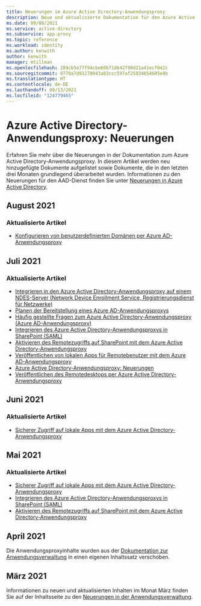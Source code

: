 ```yaml
---
title: Neuerungen im Azure Active Directory-Anwendungsproxy
description: Neue und aktualisierte Dokumentation für den Azure Active Directory-Anwendungsproxy.
ms.date: 09/08/2021
ms.service: active-directory
ms.subservice: app-proxy
ms.topic: reference
ms.workload: identity
ms.author: kenwith
author: kenwith
manager: mtillman
ms.openlocfilehash: 289cb5e77f94cbe60b71d642f99d21a41ecf042c
ms.sourcegitcommit: 0770a7d91278043a83ccc597af25934854605e8b
ms.translationtype: HT
ms.contentlocale: de-DE
ms.lasthandoff: 09/13/2021
ms.locfileid: "124779465"
---
```

# <a name="azure-active-directory-application-proxy-whats-new"></a>Azure Active Directory-Anwendungsproxy: Neuerungen

Erfahren Sie mehr über die Neuerungen in der Dokumentation zum Azure Active Directory-Anwendungsproxy. In diesem Artikel werden neu hinzugefügte Dokumente aufgelistet sowie Dokumente, die in den letzten drei Monaten grundlegend überarbeitet wurden. Informationen zu den Neuerungen für den AAD-Dienst finden Sie unter [Neuerungen in Azure Active Directory](../fundamentals/whats-new.md).

## <a name="august-2021"></a>August 2021

### <a name="updated-articles"></a>Aktualisierte Artikel

- [Konfigurieren von benutzerdefinierten Domänen per Azure AD-Anwendungsproxy](application-proxy-configure-custom-domain.md)


## <a name="july-2021"></a>Juli 2021

### <a name="updated-articles"></a>Aktualisierte Artikel

- [Integrieren in den Azure Active Directory-Anwendungsproxy auf einem NDES-Server (Network Device Enrollment Service, Registrierungsdienst für Netzwerke)](active-directory-app-proxy-protect-ndes.md)
- [Planen der Bereitstellung eines Azure AD-Anwendungsproxys](application-proxy-deployment-plan.md)
- [Häufig gestellte Fragen zum Azure Active Directory-Anwendungsproxy (Azure AD-Anwendungsproxy)](application-proxy-faq.yml)
- [Integrieren des Azure Active Directory-Anwendungsproxys in SharePoint (SAML)](application-proxy-integrate-with-sharepoint-server-saml.md)
- [Aktivieren des Remotezugriffs auf SharePoint mit dem Azure Active Directory-Anwendungsproxy](application-proxy-integrate-with-sharepoint-server.md)
- [Veröffentlichen von lokalen Apps für Remotebenutzer mit dem Azure AD-Anwendungsproxy](what-is-application-proxy.md)
- [Azure Active Directory-Anwendungsproxy: Neuerungen](whats-new-docs.md)
- [Veröffentlichen des Remotedesktops per Azure Active Directory-Anwendungsproxy](application-proxy-integrate-with-remote-desktop-services.md)


## <a name="june-2021"></a>Juni 2021

### <a name="updated-articles"></a>Aktualisierte Artikel

- [Sicherer Zugriff auf lokale Apps mit dem Azure Active Directory-Anwendungsproxy](application-proxy-secure-api-access.md)

## <a name="may-2021"></a>Mai 2021

### <a name="updated-articles"></a>Aktualisierte Artikel

- [Sicherer Zugriff auf lokale Apps mit dem Azure Active Directory-Anwendungsproxy](application-proxy-secure-api-access.md)
- [Integrieren des Azure Active Directory-Anwendungsproxys in SharePoint (SAML)](application-proxy-integrate-with-sharepoint-server-saml.md)
- [Aktivieren des Remotezugriffs auf SharePoint mit dem Azure Active Directory-Anwendungsproxy](application-proxy-integrate-with-sharepoint-server.md)


## <a name="april-2021"></a>April 2021

Die Anwendungsproxyinhalte wurden aus der [Dokumentation zur Anwendungsverwaltung](../manage-apps/index.yml) in einen eigenen Inhaltssatz verschoben.

## <a name="march-2021"></a>März 2021

Informationen zu neuen und aktualisierten Inhalten im Monat März finden Sie auf der Inhaltsseite zu den [Neuerungen in der Anwendungsverwaltung](../manage-apps/whats-new-docs.md).